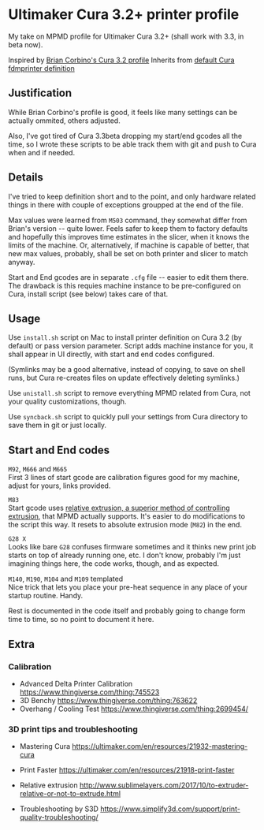 # Ultimaker Cura 3.2+ printer profile

My take on MPMD profile for Ultimaker Cura 3.2+ (shall work with 3.3, in beta now).

Inspired by [Brian Corbino's Cura 3.2 profile](https://www.mpminidelta.com/slicers/cura)
Inherits from [default Cura fdmprinter definition](https://github.com/Ultimaker/Cura/blob/master/resources/definitions/fdmprinter.def.json)

## Justification

While Brian Corbino's profile is good, it feels like many settings can be actually ommited, others adjusted.

Also, I've got tired of Cura 3.3beta dropping my start/end gcodes all the time, so I wrote these scripts to be able track them with git and push to Cura when and if needed.

## Details

I've tried to keep definition short and to the point, and only hardware related things in there with couple of exceptions groupped at the end of the file.

Max values were learned from `M503` command, they somewhat differ from Brian's version -- quite lower. Feels safer to keep them to factory defaults and hopefully this improves time estimates in the slicer, when it knows the limits of the machine. Or, alternatively, if machine is capable of better, that new max values, probably, shall be set on both printer and slicer to match anyway.

Start and End gcodes are in separate `.cfg` file -- easier to edit them there. The drawback is this requies machine instance to be pre-configured on Cura, install script (see below) takes care of that.

## Usage

Use `install.sh` script on Mac to install printer definition on Cura 3.2 (by default) or pass version parameter.
Script adds machine instance for you, it shall appear in UI directly, with start and end codes configured.

(Symlinks may be a good alternative, instead of copying, to save on shell runs, but Cura re-creates files on update effectively deleting symlinks.)

Use `unistall.sh` script to remove everything MPMD related from Cura, not your quality customizations, though.

Use `syncback.sh` script to quickly pull your settings from Cura directory to save them in git or just locally.

## Start and End codes

`M92`, `M666` and `M665`  
First 3 lines of start gcode are calibration figures good for my machine, adjust for yours, links provided.

`M83`  
Start gcode uses [relative extrusion, a superior method of controlling extrusion](http://www.sublimelayers.com/2017/10/to-extruder-relative-or-not-to-extrude.html), that MPMD actually supports.
It's easier to do modifications to the script this way. It resets to absolute extrusion mode (`M82`) in the end.

`G28 X`  
Looks like bare `G28` confuses firmware sometimes and it thinks new print job starts on top of already running one, etc. I don't know, probably I'm just imagining things here, the code works, though, and as expected.

`M140`, `M190`, `M104` and `M109` templated  
Nice trick that lets you place your pre-heat sequence in any place of your startup routine. Handy.

Rest is documented in the code itself and probably going to change form time to time, so no point to document it here.

## Extra

### Calibration

- Advanced Delta Printer Calibration https://www.thingiverse.com/thing:745523
- 3D Benchy https://www.thingiverse.com/thing:763622
- Overhang / Cooling Test https://www.thingiverse.com/thing:2699454/

### 3D print tips and troubleshooting

- Mastering Cura https://ultimaker.com/en/resources/21932-mastering-cura
- Print Faster https://ultimaker.com/en/resources/21918-print-faster
- Relative extrusion http://www.sublimelayers.com/2017/10/to-extruder-relative-or-not-to-extrude.html

- Troubleshooting by S3D https://www.simplify3d.com/support/print-quality-troubleshooting/
